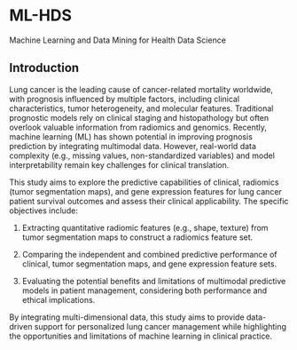 # ML-HDS
Machine Learning and Data Mining for Health Data Science

## Introduction
Lung cancer is the leading cause of cancer-related mortality worldwide, with prognosis influenced by multiple factors, including clinical characteristics, tumor heterogeneity, and molecular features. Traditional prognostic models rely on clinical staging and histopathology but often overlook valuable information from radiomics and genomics. Recently, machine learning (ML) has shown potential in improving prognosis prediction by integrating multimodal data. However, real-world data complexity (e.g., missing values, non-standardized variables) and model interpretability remain key challenges for clinical translation.

This study aims to explore the predictive capabilities of clinical, radiomics (tumor segmentation maps), and gene expression features for lung cancer patient survival outcomes and assess their clinical applicability. The specific objectives include:

1.	Extracting quantitative radiomic features (e.g., shape, texture) from tumor segmentation maps to construct a radiomics feature set.

2.	Comparing the independent and combined predictive performance of clinical, tumor segmentation maps, and gene expression feature sets. 

3.	Evaluating the potential benefits and limitations of multimodal predictive models in patient management, considering both performance and ethical implications.

By integrating multi-dimensional data, this study aims to provide data-driven support for personalized lung cancer management while highlighting the opportunities and limitations of machine learning in clinical practice.	
